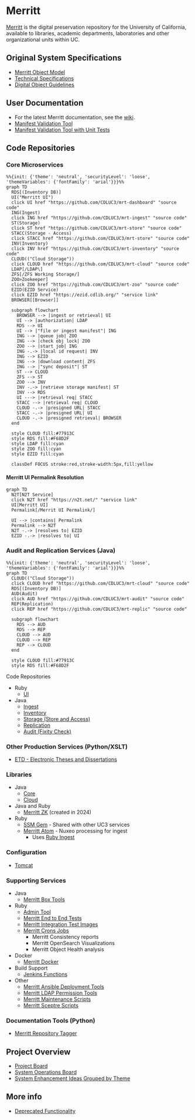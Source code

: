 # Merritt 

[Merritt](https://merritt.cdlib.org) is the digital preservation repository for the University of California, available to libraries, academic departments, laboratories and other organizational units within UC.

## Original System Specifications
- [Merritt Object Model](https://github.com/CDLUC3/mrt-doc/blob/main/doc/Merritt-object-modeling-latest.pdf)
- [Technical Specifications](https://github.com/CDLUC3/mrt-doc/wiki/Technical-Documentation)
- [Digital Object Guidelines](https://github.com/CDLUC3/mrt-doc/blob/main/doc/cdl_gdo_v2021.pdf)

## User Documentation
- For the latest Merritt documentation, see the [wiki](https://github.com/cdluc3/mrt-doc/wiki).
- [Manifest Validation Tool](https://cdluc3.github.io/mrt-doc/manifest/index.html)
- [Manifest Validation Tool with Unit Tests](https://cdluc3.github.io/mrt-doc/manifest/index.html?unittest=1)

## Code Repositories

### Core Microservices 

```mermaid
%%{init: {'theme': 'neutral', 'securityLevel': 'loose', 'themeVariables': {'fontFamily': 'arial'}}}%%
graph TD
  RDS[(Inventory DB)]
  UI("Merritt UI")
  click UI href "https://github.com/CDLUC3/mrt-dashboard" "source code"
  ING(Ingest)
  click ING href "https://github.com/CDLUC3/mrt-ingest" "source code"
  ST(Storage)
  click ST href "https://github.com/CDLUC3/mrt-store" "source code"
  STACC(Storage - Access)
  click STACC href "https://github.com/CDLUC3/mrt-store" "source code"
  INV(Inventory)
  click INV href "https://github.com/CDLUC3/mrt-inventory" "source code"
  CLOUD(("Cloud Storage"))
  click CLOUD href "https://github.com/CDLUC3/mrt-cloud" "source code"
  LDAP[/LDAP\]
  ZFS[/ZFS Working Storage/]
  ZOO>Zookeeper]
  click ZOO href "https://github.com/CDLUC3/mrt-zoo" "source code"
  EZID(EZID Service)
  click EZID href "https://ezid.cdlib.org/" "service link"
  BROWSER[[Browser]]

  subgraph flowchart
    BROWSER --> |ingest or retrieval| UI
    UI --> |authorization| LDAP
    RDS --> UI
    UI --> |"file or ingest manifest"| ING
    ING --> |queue job| ZOO
    ING --> |check obj lock| ZOO
    ZOO --> |start job| ING
    ING -.-> |local id request| INV
    ING --> EZID
    ING --> |download content| ZFS
    ING --> |"sync deposit"| ST
    ST --> CLOUD
    ZFS --> ST
    ZOO --> INV
    INV -.-> |retrieve storage manifest| ST
    INV --> RDS
    UI ---> |retrieval req| STACC
    STACC --> |retrieval req| CLOUD
    CLOUD -.-> |presigned URL| STACC
    STACC -.-> |presigned URL| UI
    CLOUD -.-> |presigned retrieval| BROWSER
  end

  style CLOUD fill:#77913C
  style RDS fill:#F68D2F
  style LDAP fill:cyan
  style ZOO fill:cyan
  style EZID fill:cyan
  
  classDef FOCUS stroke:red,stroke-width:5px,fill:yellow
```

#### Merritt UI Permalink Resolution
```mermaid
graph TD
  N2T[N2T Service]
  click N2T href "https://n2t.net/" "service link"
  UI[Merritt UI]
  Permalink[/Merrit UI Permalink/]

  UI --> |contains| Permalink
  Permalink --> N2T
  N2T -.-> |resolves to| EZID
  EZID -.-> |resolves to| UI
```

### Audit and Replication Services (Java)

```mermaid
%%{init: {'theme': 'neutral', 'securityLevel': 'loose', 'themeVariables': {'fontFamily': 'arial'}}}%%
graph TD
  CLOUD(("Cloud Storage"))
  click CLOUD href "https://github.com/CDLUC3/mrt-cloud" "source code"
  RDS[(Inventory DB)]
  AUD(Audit)
  click AUD href "https://github.com/CDLUC3/mrt-audit" "source code"
  REP(Replication)
  click REP href "https://github.com/CDLUC3/mrt-replic" "source code"

  subgraph flowchart
    RDS --> AUD
    RDS --> REP
    CLOUD --> AUD
    CLOUD --> REP
    REP --> CLOUD
  end

  style CLOUD fill:#77913C
  style RDS fill:#F68D2F
```

Code Repositories
- Ruby
  - [UI](https://github.com/CDLUC3/mrt-dashboard)
- Java
  - [Ingest](https://github.com/CDLUC3/mrt-ingest)
  - [Inventory](https://github.com/CDLUC3/mrt-inventory)
  - [Storage (Store and Access)](https://github.com/CDLUC3/mrt-store)
  - [Replication](https://github.com/CDLUC3/mrt-replic)
  - [Audit (Fixity Check)](https://github.com/CDLUC3/mrt-audit)

### Other Production Services (Python/XSLT)
- [ETD - Electronic Theses and Dissertations](https://github.com/CDLUC3/uc3-etds)

### Libraries
- Java
  - [Core](https://github.com/CDLUC3/mrt-core2)
  - [Cloud](https://github.com/CDLUC3/mrt-cloud)
- Java and Ruby 
  - [Merritt ZK](https://github.com/CDLUC3/mrt-zk) (created in 2024)
- Ruby
  - [SSM Gem](https://github.com/CDLUC3/uc3-ssm) - Shared with other UC3 services
  - [Merritt Atom](https://github.com/cdluc3/mrt-atom) - Nuxeo processing for ingest
    - Uses [Ruby Ingest](https://github.com/CDLUC3/mrt-ingest-ruby)

### Configuration
- [Tomcat](https://github.com/CDLUC3/mrt-tomcat)

### Supporting Services
- Java 
  - [Merritt Box Tools](https://github.com/CDLUC3/mrt-box) 
- Ruby
  - [Admin Tool](https://github.com/CDLUC3/mrt-admin-lambda)
  - [Merritt End to End Tests](https://github.com/CDLUC3/mrt-integ-tests)
  - [Merritt Integration Test Images](https://github.com/CDLUC3/merritt-docker/tree/main/mrt-inttest-services)
  - [Merritt Crons Jobs](https://github.com/CDLUC3/mrt-cron)
    - Merritt Consistency reports
    - Merritt OpenSearch Visualizations
    - Merritt Object Health analysis
- Docker
  - [Merritt Docker](https://github.com/CDLUC3/merritt-docker)
- Build Support
  - [Jenkins Functions](https://github.com/CDLUC3/mrt-jenkins)
- Other
  - [Merritt Ansible Deployment Tools](https://github.com/CDLUC3/mrt-ansible-service-restart)  
  - [Merritt LDAP Permission Tools](https://github.com/CDLUC3/merritt_ldap_tools)
  - [Merritt Maintenance Scripts](https://github.com/CDLUC3/mrt-maint)
  - [Merritt Sceptre Scripts](https://github.com/CDLUC3/mrt-sceptre)

### Documentation Tools (Python)
-  [Merritt Repository Tagger](https://github.com/CDLUC3/mrt-repo-tagger)

## Project Overview
- [Project Board](https://github.com/CDLUC3/mrt-doc/projects/1)
- [System Operations Board](https://github.com/CDLUC3/mrt-doc/projects/4)
- [System Enhancement Ideas Grouped by Theme](https://github.com/CDLUC3/mrt-doc/milestones)

## More info
- [Deprecated Functionality](deprecated_functionality.md)

